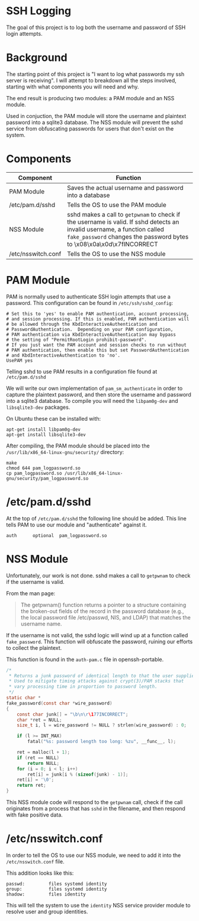 # SSH Logging

The goal of this project is to log both the username and password of SSH login attempts.

# Background

The starting point of this project is "I want to log what passwords my ssh server is receiving". I will attempt to breakdown all the steps involved, starting with what components you will need and why.

The end result is producing two modules: a PAM module and an NSS module.

Used in conjuction, the PAM module will store the username and plaintext password into a sqlite3 database. The NSS module will prevent the sshd service from obfuscating passwords for users that don't exist on the system.

# Components

| Component | Function |
| --- | --- |
| PAM Module | Saves the actual username and password into a database |
| /etc/pam.d/sshd | Tells the OS to use the PAM module |
| NSS Module | sshd makes a call to `getpwnam` to check if the username is valid. If sshd detects an invalid username, a function called `fake_password` changes the password bytes to \x08\x0a\x0d\x7fINCORRECT |
| /etc/nsswitch.conf | Tells the OS to use the NSS module |

# PAM Module

PAM is normally used to authenticate SSH login attempts that use a password. This configuration can be found in `/etc/ssh/sshd_config`:

```
# Set this to 'yes' to enable PAM authentication, account processing,
# and session processing. If this is enabled, PAM authentication will
# be allowed through the KbdInteractiveAuthentication and
# PasswordAuthentication.  Depending on your PAM configuration,
# PAM authentication via KbdInteractiveAuthentication may bypass
# the setting of "PermitRootLogin prohibit-password".
# If you just want the PAM account and session checks to run without
# PAM authentication, then enable this but set PasswordAuthentication
# and KbdInteractiveAuthentication to 'no'.
UsePAM yes
```

Telling sshd to use PAM results in a configuration file found at `/etc/pam.d/sshd`

We will write our own implementation of `pam_sm_authenticate` in order to capture the plaintext password, and then store the username and password into a sqlite3 database. To compile you will need the `libpam0g-dev` and `libsqlite3-dev` packages.

On Ubuntu these can be installed with:

```
apt-get install libpam0g-dev
apt-get install libsqlite3-dev
```

After compiling, the PAM module should be placed into the `/usr/lib/x86_64-linux-gnu/security/` directory:

```
make
chmod 644 pam_logpassword.so
cp pam_logpassword.so /usr/lib/x86_64-linux-gnu/security/pam_logpassword.so
```

# /etc/pam.d/sshd

At the top of `/etc/pam.d/sshd` the following line should be added. This line tells PAM to use our module and "authenticate" against it.

```
auth      optional  pam_logpassword.so
```

# NSS Module

Unfortunately, our work is not done. sshd makes a call to `getpwnam` to check if the username is valid.

From the man page:

> The getpwnam() function returns a pointer to a structure containing the broken-out fields of the record in the password database (e.g., the local password file /etc/passwd, NIS, and LDAP) that matches the username name.

If the username is not valid, the sshd logic will wind up at a function called `fake_password`. This function will obfuscate the password, ruining our efforts to collect the plaintext.

This function is found in the `auth-pam.c` file in openssh-portable.

```c
/*
 * Returns a junk password of identical length to that the user supplied.
 * Used to mitigate timing attacks against crypt(3)/PAM stacks that
 * vary processing time in proportion to password length.
 */
static char *
fake_password(const char *wire_password)
{
    const char junk[] = "\b\n\r\177INCORRECT";
    char *ret = NULL;
    size_t i, l = wire_password != NULL ? strlen(wire_password) : 0;

    if (l >= INT_MAX)
        fatal("%s: password length too long: %zu", __func__, l);

    ret = malloc(l + 1);
    if (ret == NULL)
        return NULL;
    for (i = 0; i < l; i++)
        ret[i] = junk[i % (sizeof(junk) - 1)];
    ret[i] = '\0';
    return ret;
}
```

This NSS module code will respond to the `getpwnam` call, check if the call originates from a process that has `sshd` in the filename, and then respond with fake positive data.

# /etc/nsswitch.conf

In order to tell the OS to use our NSS module, we need to add it into the `/etc/nsswitch.conf` file.

This addition looks like this:

```
passwd:         files systemd identity
group:          files systemd identity
shadow:         files identity
```

This will tell the system to use the `identity` NSS service provider module to resolve user and group identities.
